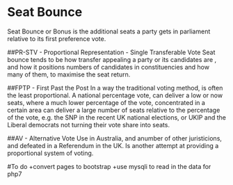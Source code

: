 Seat Bounce
===========
Seat Bounce or Bonus is the additional seats a party gets in parliament relative to its first preference vote.

##PR-STV - Proportional Representation - Single Transferable Vote
Seat bounce tends to be how transfer appealing a party or its candidates are , and how it positions numbers of candidates in constituencies and how many of them, to maximise the seat return.

##FPTP - First Past the Post
In a way the traditional voting method, is often the least proportional. A national percentage vote, can deliver a low or now seats, where a much lower percentage of the vote, concentrated in a certain area can deliver a large number of seats relative to the percentage of the vote, e.g. the SNP in the recent UK national elections, or UKIP and the Liberal democrats not turning their vote share into seats.

##AV - Alternative Vote
Use in Australia, and anumber of other juristicions, and defeated in a Referendum in the UK. Is another attempt at providing a proportional system of voting.


#To do
+convert pages to bootstrap
+use mysqli to read in the data for php7
